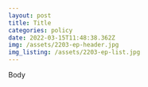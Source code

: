 ```yaml
---
layout: post
title: Title
categories: policy
date: 2022-03-15T11:48:38.362Z
img: /assets/2203-ep-header.jpg
img_listing: /assets/2203-ep-list.jpg
---
```

Body